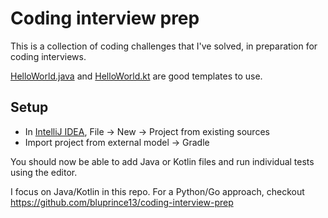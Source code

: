 # Coding interview prep

This is a collection of coding challenges that I've solved, in preparation for coding interviews.

[HelloWorld.java](src/HelloWorld.java) and [HelloWorld.kt](src/HelloWorld.kt) are good templates to use.

## Setup

- In [IntelliJ IDEA](https://www.jetbrains.com/idea/), File -> New -> Project from existing sources
- Import project from external model -> Gradle

You should now be able to add Java or Kotlin files and run individual tests using the editor.

I focus on Java/Kotlin in this repo. For a Python/Go approach,
checkout https://github.com/bluprince13/coding-interview-prep
